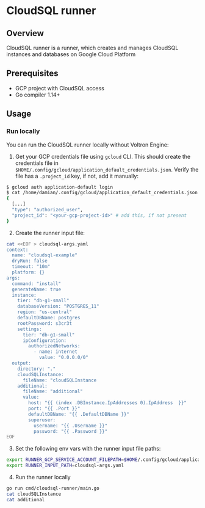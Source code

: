 # CloudSQL runner

## Overview

CloudSQL runner is a runner, which creates and manages CloudSQL instances and databases on Google Cloud Platform

## Prerequisites

- GCP project with CloudSQL access
- Go compiler 1.14+

## Usage

### Run locally

You can run the CloudSQL runner locally without Voltron Engine:

1. Get your GCP credentials file using `gcloud` CLI. This should create the credentials file in `$HOME/.config/gcloud/application_default_credentials.json`. Verify the file has a `.project_id` key, if not, add it manually:
```bash
$ gcloud auth application-default login
$ cat /home/damian/.config/gcloud/application_default_credentials.json
{
  [...]
  "type": "authorized_user",
  "project_id": "<your-gcp-project-id>" # add this, if not present
}
```

2. Create the runner input file:
```bash
cat <<EOF > cloudsql-args.yaml
context:
  name: "cloudsql-example"
  dryRun: false
  timeout: "10m"
  platform: {}
args:
  command: "install"
  generateName: true
  instance:
    tier: "db-g1-small"
    databaseVersion: "POSTGRES_11"
    region: "us-central"
    defaultDBName: postgres
    rootPassword: s3cr3t
    settings:
      tier: "db-g1-small"
      ipConfiguration:
        authorizedNetworks:
          - name: internet
            value: "0.0.0.0/0"
  output:
    directory: "."
    cloudSQLInstance:
      fileName: "cloudSQLInstance
    additional:
      fileName: "additional"
      value:
        host: "{{ (index .DBInstance.IpAddresses 0).IpAddress  }}"
        port: "{{ .Port }}"
        defaultDBName: "{{ .DefaultDBName }}"
        superuser:
          username: "{{ .Username }}"
          password: "{{ .Password }}"
EOF
```

3. Set the following env vars with the runner input file paths:
```bash
export RUNNER_GCP_SERVICE_ACCOUNT_FILEPATH=$HOME/.config/gcloud/application_default_credentials.json
export RUNNER_INPUT_PATH=cloudsql-args.yaml
```

4. Run the runner locally
```bash
go run cmd/cloudsql-runner/main.go
cat cloudSQLInstance
cat additional
```
